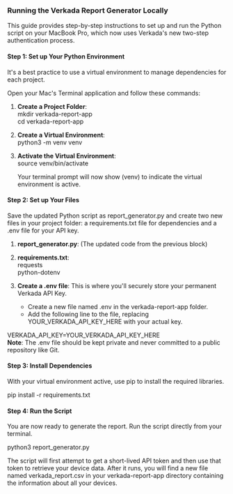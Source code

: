 ### **Running the Verkada Report Generator Locally**

This guide provides step-by-step instructions to set up and run the Python script on your MacBook Pro, which now uses Verkada's new two-step authentication process.

#### **Step 1: Set up Your Python Environment**

It's a best practice to use a virtual environment to manage dependencies for each project.

Open your Mac's Terminal application and follow these commands:

1. **Create a Project Folder**:  
   mkdir verkada-report-app  
   cd verkada-report-app

2. **Create a Virtual Environment**:  
   python3 \-m venv venv

3. **Activate the Virtual Environment**:  
   source venv/bin/activate

   Your terminal prompt will now show (venv) to indicate the virtual environment is active.

#### **Step 2: Set up Your Files**

Save the updated Python script as report\_generator.py and create two new files in your project folder: a requirements.txt file for dependencies and a .env file for your API key.

1. **report\_generator.py**: (The updated code from the previous block)  
2. **requirements.txt**:  
   requests  
   python-dotenv

3. **Create a .env file**: This is where you'll securely store your permanent Verkada API Key.  
   * Create a new file named .env in the verkada-report-app folder.  
   * Add the following line to the file, replacing YOUR\_VERKADA\_API\_KEY\_HERE with your actual key.

VERKADA\_API\_KEY=YOUR\_VERKADA\_API\_KEY\_HERE  
**Note**: The .env file should be kept private and never committed to a public repository like Git.

#### **Step 3: Install Dependencies**

With your virtual environment active, use pip to install the required libraries.

pip install \-r requirements.txt

#### **Step 4: Run the Script**

You are now ready to generate the report. Run the script directly from your terminal.

python3 report\_generator.py

The script will first attempt to get a short-lived API token and then use that token to retrieve your device data. After it runs, you will find a new file named verkada\_report.csv in your verkada-report-app directory containing the information about all your devices.
